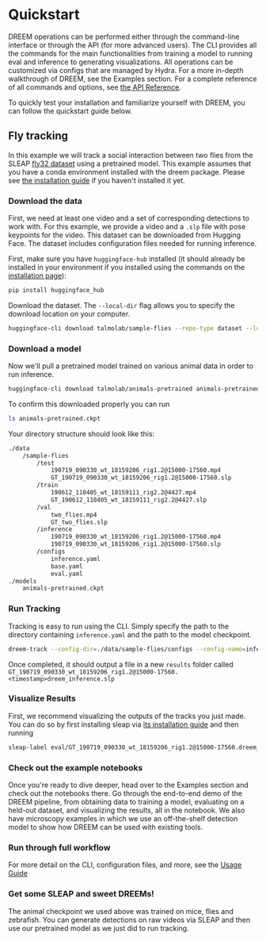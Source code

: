 # Quickstart

DREEM operations can be performed either through the command-line interface or through the API (for more advanced users). The CLI provides all the commands for the main functionalities from training a model to running eval and inference to generating visualizations. All operations can be customized via configs that are managed by Hydra. For a more in-depth walkthrough of DREEM, see the Examples section. For a complete reference of all commands and options, see [the API Reference](https://dreem.sleap.ai/reference/dreem/). 

To quickly test your installation and familiarize yourself with DREEM, you can follow the quickstart guide below.

## Fly tracking

In this example we will track a social interaction between two flies from the SLEAP [fly32 dataset](https://sleap.ai/datasets.html#fly32) using a pretrained model. This example assumes that you have a conda environment installed with the dreem package. Please see [the installation guide](./index.md#installation) if you haven't installed it yet.

### Download the data
First, we need at least one video and a set of corresponding detections to work with. For this example, we provide a video and a `.slp` file with pose keypoints for the video. This dataset can be downloaded from Hugging Face. The dataset includes configuration files needed for running inference.

First, make sure you have `huggingface-hub` installed (it should already be installed in your environment if you installed using the commands on the [installation page](./installation.md)):

```bash
pip install huggingface_hub
```

Download the dataset. The ```--local-dir``` flag allows you to specify the download location on your computer.

```bash
huggingface-cli download talmolab/sample-flies --repo-type dataset --local-dir ./data
```

### Download a model
Now we'll pull a pretrained model trained on various animal data in order to run inference.

```bash
huggingface-cli download talmolab/animals-pretrained animals-pretrained.ckpt --local-dir=./models
```

To confirm this downloaded properly you can run
```bash
ls animals-pretrained.ckpt
```

Your directory structure should look like this:
```bash
./data
    /sample-flies
        /test
            190719_090330_wt_18159206_rig1.2@15000-17560.mp4
            GT_190719_090330_wt_18159206_rig1.2@15000-17560.slp
        /train
            190612_110405_wt_18159111_rig2.2@4427.mp4
            GT_190612_110405_wt_18159111_rig2.2@4427.slp
        /val
            two_flies.mp4
            GT_two_flies.slp
        /inference
            190719_090330_wt_18159206_rig1.2@15000-17560.mp4
            190719_090330_wt_18159206_rig1.2@15000-17560.slp
        /configs
            inference.yaml
            base.yaml
            eval.yaml
./models
    animals-pretrained.ckpt
```

### Run Tracking

Tracking is easy to run using the CLI. Simply specify the path to the directory containing ```inference.yaml``` and the path to the model checkpoint.

```bash
dreem-track --config-dir=./data/sample-flies/configs --config-name=inference ckpt_path=./models/animals-pretrained.ckpt
```

Once completed, it should output a file in a new `results` folder called `GT_190719_090330_wt_18159206_rig1.2@15000-17560.<timestamp>dreem_inference.slp`

### Visualize Results
First, we recommend visualizing the outputs of the tracks you just made. You can do so by first installing sleap via [its installation guide](https://sleap.ai/#quick-install) and then running

```bash
sleap-label eval/GT_190719_090330_wt_18159206_rig1.2@15000-17560.dreem_inference.slp
```

### Check out the example notebooks
Once you're ready to dive deeper, head over to the Examples section and check out the notebooks there. Go through the end-to-end demo 
of the DREEM pipeline, from obtaining data to training a model, evaluating on a held-out dataset, and visualizing the results, all in the notebook. We also have
microscopy examples in which we use an off-the-shelf detection model to show how DREEM can be used with existing tools.

### Run through full workflow 
For more detail on the CLI, configuration files, and more, see the [Usage Guide](./usage.md)

### Get some SLEAP and sweet DREEMs!

The animal checkpoint we used above was trained on mice, flies and zebrafish. You can generate detections on raw videos via SLEAP and then use our pretrained model as we just did to run tracking.
